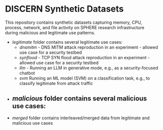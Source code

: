 # DISCERN Synthetic Datasets

This repository contains synthetic datasets capturing
memory, CPU, process, network, and file activity on SPHERE
research infrastructure during malicious and legitimate use patterns.

- *legitimate* folder contains several legitimate use cases:
  - *dnsmitm* - DNS MITM attack reproduction in an experiment - allowed use case for a security testbed
  - *synflood* - TCP SYN flood attack reproduction in an experiment - allowed use case for a security testbed
  - *llm* - Running an LLM in generative mode, e.g., as a security-focused chatbot
  - *svm* Running an ML model (SVM) on a classification task, e.g., to classify legitimate from attack traffic
- *malicious* folder contains several malicious use cases:
  - 
- *merged* folder contains interleaved/merged data from legitimate and
malicious use cases